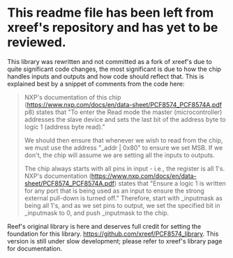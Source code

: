 # This readme file has been left from xreef's repository and has yet to be reviewed. 
This library was rewritten and not committed as a fork of xreef's due to quite significant code changes, the most significant is due to how the chip handles inputs and outputs and how code should reflect that. This is explained best by a snippet of comments from the code here:

> NXP's documentation of this chip (https://www.nxp.com/docs/en/data-sheet/PCF8574_PCF8574A.pdf p8)
> states that "To enter the Read mode the master (microcontroller) addresses the slave
> device and sets the last bit of the address byte to logic 1 (address byte read)."  
>
> We should then ensure that whenever we wish to read from the chip, we must use the 
> address "_addr | 0x80" to ensure we set MSB. If we don't, the chip will assume we are 
> setting all the inputs to outputs. 
> 
> The chip always starts with all pins in input - i.e., the register is all 1's. NXP's documentation
> (https://www.nxp.com/docs/en/data-sheet/PCF8574_PCF8574A.pdf) states that "Ensure a logic 1 is 
> written for any port that is being used as an input to ensure the strong external pull-down is 
> turned off." Therefore, start with _inputmask as being all 1's, and as we set pins to output, we 
> set the specified bit in _inputmask to 0, and push _inputmask to the chip. 

Reef's original library is here and deserves full credit for setting the foundation for this library. https://github.com/xreef/PCF8574_library. This version is still under slow development; please refer to xreef's library page for documentation.
